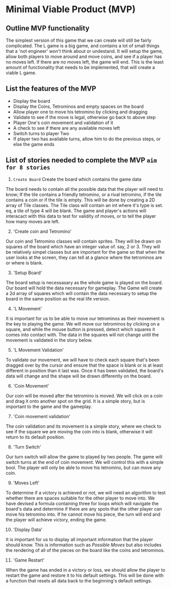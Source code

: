 # Minimal Viable Product (MVP) 

## Outline MVP functionality

The simplest version of this game that we can create will still be fairly complicated. The L game is a big game, and contains a lot of small things that a 'not engineer' won't think about or undestand. It will setup the game, allow both players to move around and move coins, and see if a player has no moves left. If there are no moves left, the game will end. This is the least amount of functionality that needs to be implemented, that will create a viable L game.

## List the features of the MVP
- Display the board
- Display the Coins, Tetrominos and empty spaces on the board
- Allow player one to move his tetromino by clicking and dragging
- Validate to see if the move is legal, otherwise go back to above step
- Player One's coin movement and validation of it
- A check to see if there are any available moves left
- Switch turns to player Two
- If player two has available turns, allow him to do the previous steps, or else the game ends

## List of stories needed to complete the MVP `aim for 8 stories`

1. `Create Board` Create the board which contains the game data

The board needs to contain all the possible data that the player will need to know; If the tile contains a friendly tetromino, or a rival tetromino, if the tile contains a coin or if the tile is empty. This will be done by creating a 2D array of Tile classes. The Tile class will contain an int where it's type is set. eq, a tile of type 4 will be blank. The game and player's actions will interacact with this data to test for validity of moves, or to tell the player how many moves are left.

2. 'Create coin and Tetromino'

Our coin and Tetromino classes will contain sprites. They will be drawn on squares of the board which have an integer value of. say, 2 or 3. They will be relatively simpel classes but are important for the game so that when the user looks at the screen, they can tell at a glance where the tetrominos are or where is blank.

3. 'Setup Board'

The board setup is necessasary as the whole game is played on the board. Our board will hold the data necessary for gameplay. The Game will create a 2d array of squares which will contain the data necessary to setup the board in the same position as the real life version.

4. 'L Movement'

It is important for us to be able to move our tetrominos as their movement is the key to playing the game. We will move our tetrominos by clicking on a square, and while the mouse button is pressed, detect which squares it comes into contact with. The data in the squares will not change until the movement is validated in the story below.

5. 'L Movement Validation'

To validate our movement, we will have to check each square that's been dragged over by the cursor and ensure that the space is blank or is at least different in position than it last was. Once it has been validated, the board's data will change and the shape will be drawn differently on the board.

6. 'Coin Movement'

Our coin will be moved after the tetromino is moved. We will click on a coin and drag it onto another spot on the grid. It is a simple story, but is important to the game and the gameplay.

7. 'Coin movement validation'

The coin validation and its movement is a simple story, where we check to see if the square we are moving the coin into is blank, otherwise it will return to its default position.

8. 'Turn Switch'

Our turn switch will allow the game to played by two people. The game will switch turns at the end of coin movement. We will control this with a simple bool. The player will only be able to move his tetromino, but can move any coin. 

9. 'Moves Left'

To determine if a victory is achieved or not, we will need an algorithm to test whether there are spaces suitable for the other player to move into. We have devised a formula containing three for loops which will navigate the board's data and determine if there are any spots that the other player can move his tetromino into. If he cannot move his piece, the turn will end and the player will achieve victory, ending the game.

10. 'Display Data'

It is important for us to display all important information that the player should know. This is information such as *Possible Moves* but also includes the rendering of all of the pieces on the board like the coins and tetrominos.

11. 'Game Restart'

When the game has ended in a victory or loss, we should allow the player to restart the game and restore it to his default settings. This will be done with a function that resets all data back to the beginning's default settings.


